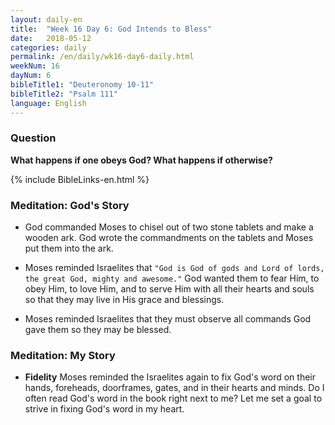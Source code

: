 ```yaml
---
layout: daily-en
title:  "Week 16 Day 6: God Intends to Bless"
date:   2018-05-12
categories: daily
permalink: /en/daily/wk16-day6-daily.html
weekNum: 16
dayNum: 6
bibleTitle1: "Deuteronomy 10-11"
bibleTitle2: "Psalm 111"
language: English
---
```


### Question
**What happens if one obeys God? What happens if otherwise?**

{% include BibleLinks-en.html %}

### Meditation: God's Story  
+ God commanded Moses to chisel out of two stone tablets and make a wooden ark. God wrote the commandments on the tablets and Moses put them into the ark.

+ Moses reminded Israelites that `"God is God of gods and Lord of lords, the great God, mighty and awesome."` God wanted them to fear Him, to obey Him, to love Him, and to serve Him with all their hearts and souls so that they may live in His grace and blessings.

+ Moses reminded Israelites that they must observe all commands God gave them so they may be blessed.

### Meditation: My Story  
+ **Fidelity** Moses reminded the Israelites again to fix God's word on their hands, foreheads, doorframes, gates, and in their hearts and minds. Do I often read God's word in the book right next to me? Let me set a goal to strive in fixing God's word in my heart.
